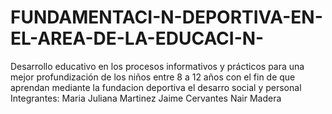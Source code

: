 # FUNDAMENTACI-N-DEPORTIVA-EN-EL-AREA-DE-LA-EDUCACI-N-
Desarrollo educativo en los procesos informativos y prácticos para una mejor profundización de los niños entre 8 a 12 años con el fin de que aprendan mediante
la fundacion deportiva el desarro social y personal
Integrantes: 
Maria Juliana Martinez
Jaime Cervantes 
Nair Madera 
